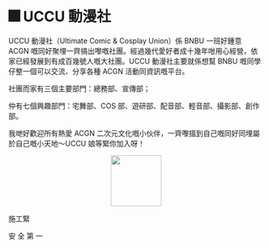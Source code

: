 # 🎆 UCCU 動漫社  

UCCU 動漫社（Ultimate Comic & Cosplay Union）係 BNBU 一班好鍾意 ACGN 嘅同好聚埋一齊搞出嚟嘅社團。經過幾代愛好者成十幾年咁用心經營，依家已經發展到有成百幾號人嘅大社團。UCCU 動漫社主要就係想幫 BNBU 嘅同學仔整一個可以交流、分享各種 ACGN 活動同資訊嘅平台。  

社團而家有三個主要部門：總務部、宣傳部；  

仲有七個興趣部門：宅舞部、COS 部、遊研部、配音部、輕音部、攝影部、創作部。  

我哋好歡迎所有熱愛 ACGN 二次元文化嘅小伙伴，一齊嚟搵到自己嘅同好同埋屬於自己嘅小天地～UCCU 娘等緊你加入呀！  

<p align="center">  
  <img src="https://sao.uic.edu.cn/virtual_attach_file.vsb?afc=NMmlTZMlWVUzC8otz-Pn7MRU47PM87jYMl7aMmlioRrVLlL0gihFp2hmCIa0MSh2U1yiMkhfozffnm94UNMfLmLZM7-YLmLaM4l4ozLsnRVFMmT2o7l4LlWFnlUiLkbaptveo4Oe6ITm5sMApYhXptQ0g47PMzG0Lz-ZMYbw62w8c&tid=1150&nid=1287&e=.png" width="100" height="100" />  
</p>  

施工緊  

安 全 第 一  
